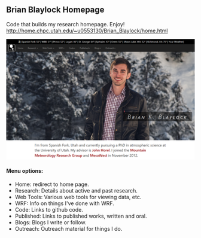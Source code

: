 ## Brian Blaylock Homepage

Code that builds my research homepage. Enjoy!  
http://home.chpc.utah.edu/~u0553130/Brian_Blaylock/home.html

![](images/home_screenshot.png)

#### Menu options:
- Home: redirect to home page.
- Research: Details about active and past research.
- Web Tools: Various web tools for viewing data, etc.
- WRF: Info on things I've done with WRF.
- Code: Links to github code.
- Published: Links to published works, written and oral. 
- Blogs: Blogs I write or follow.
- Outreach: Outreach material for things I do.